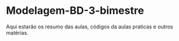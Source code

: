 # Modelagem-BD-3-bimestre
Aqui estarão os resumo das aulas, códigos da aulas praticas e outros matérias. 
